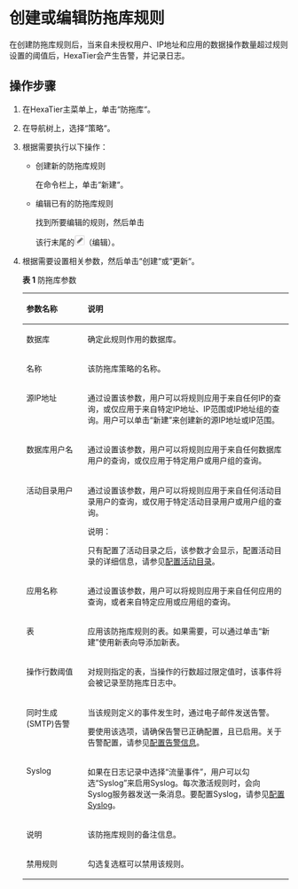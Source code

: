# 创建或编辑防拖库规则<a name="ZH-CN_TOPIC_0142535567"></a>

在创建防拖库规则后，当来自未授权用户、IP地址和应用的数据操作数量超过规则设置的阈值后，HexaTier会产生告警，并记录日志。

## 操作步骤<a name="zh-cn_topic_0134281719_s6e143e9d0ce848ca981f257fb7d41d7e"></a>

1.  在HexaTier主菜单上，单击“防拖库“。
2.  在导航树上，选择“策略“。
3.  根据需要执行以下操作：
    -   创建新的防拖库规则

        在命令栏上，单击“新建“。

    -   编辑已有的防拖库规则

        找到所要编辑的规则，然后单击

        该行末尾的![](figures/编辑.png)（编辑）。


4.  根据需要设置相关参数，然后单击“创建“或“更新“。

    **表 1**  防拖库参数

    <a name="zh-cn_topic_0134281719_t92f3e55297cb4d708d001de79199984b"></a>
    <table><thead align="left"><tr id="zh-cn_topic_0134281719_r754068bcac8940e185d1f9cc5fa7fdb5"><th class="cellrowborder" valign="top" width="23%" id="mcps1.2.3.1.1"><p id="zh-cn_topic_0134281719_a554738ba265c479582a865933fcd3bad"><a name="zh-cn_topic_0134281719_a554738ba265c479582a865933fcd3bad"></a><a name="zh-cn_topic_0134281719_a554738ba265c479582a865933fcd3bad"></a>参数名称</p>
    </th>
    <th class="cellrowborder" valign="top" width="77%" id="mcps1.2.3.1.2"><p id="zh-cn_topic_0134281719_a758baa83ac7a40839ee4bdda3aa0ca76"><a name="zh-cn_topic_0134281719_a758baa83ac7a40839ee4bdda3aa0ca76"></a><a name="zh-cn_topic_0134281719_a758baa83ac7a40839ee4bdda3aa0ca76"></a>说明</p>
    </th>
    </tr>
    </thead>
    <tbody><tr id="zh-cn_topic_0134281719_r1a3a185e39a0409b9b34eeab76419bbd"><td class="cellrowborder" valign="top" width="23%" headers="mcps1.2.3.1.1 "><p id="zh-cn_topic_0134281719_a491543b6a8c34bcabe655453fa418367"><a name="zh-cn_topic_0134281719_a491543b6a8c34bcabe655453fa418367"></a><a name="zh-cn_topic_0134281719_a491543b6a8c34bcabe655453fa418367"></a>数据库</p>
    </td>
    <td class="cellrowborder" valign="top" width="77%" headers="mcps1.2.3.1.2 "><p id="zh-cn_topic_0134281719_ad36b283c3dce40ab8419ced8257c307e"><a name="zh-cn_topic_0134281719_ad36b283c3dce40ab8419ced8257c307e"></a><a name="zh-cn_topic_0134281719_ad36b283c3dce40ab8419ced8257c307e"></a>确定此规则作用的数据库。</p>
    </td>
    </tr>
    <tr id="zh-cn_topic_0134281719_row108541154141015"><td class="cellrowborder" valign="top" width="23%" headers="mcps1.2.3.1.1 "><p id="zh-cn_topic_0134281719_p209798511017"><a name="zh-cn_topic_0134281719_p209798511017"></a><a name="zh-cn_topic_0134281719_p209798511017"></a>名称</p>
    </td>
    <td class="cellrowborder" valign="top" width="77%" headers="mcps1.2.3.1.2 "><p id="zh-cn_topic_0134281719_p189793512109"><a name="zh-cn_topic_0134281719_p189793512109"></a><a name="zh-cn_topic_0134281719_p189793512109"></a>该防拖库策略的名称。</p>
    </td>
    </tr>
    <tr id="zh-cn_topic_0134281719_r67ee4e7d090a4b8a902b93866869afab"><td class="cellrowborder" valign="top" width="23%" headers="mcps1.2.3.1.1 "><p id="zh-cn_topic_0134281719_adc878a11aced4f6b9ee46ff47d34e219"><a name="zh-cn_topic_0134281719_adc878a11aced4f6b9ee46ff47d34e219"></a><a name="zh-cn_topic_0134281719_adc878a11aced4f6b9ee46ff47d34e219"></a>源IP地址</p>
    </td>
    <td class="cellrowborder" valign="top" width="77%" headers="mcps1.2.3.1.2 "><p id="zh-cn_topic_0134281719_zh-cn_topic_0076429780_p144779165593"><a name="zh-cn_topic_0134281719_zh-cn_topic_0076429780_p144779165593"></a><a name="zh-cn_topic_0134281719_zh-cn_topic_0076429780_p144779165593"></a>通过设置该参数，用户可以将规则应用于来自任何IP的查询，或仅应用于来自特定IP地址、IP范围或IP地址组的查询。用户可以单击<span class="uicontrol" id="zh-cn_topic_0134281719_uf9139545a31c4085b06c16c5740ab965"><a name="zh-cn_topic_0134281719_uf9139545a31c4085b06c16c5740ab965"></a><a name="zh-cn_topic_0134281719_uf9139545a31c4085b06c16c5740ab965"></a>“新建”</span>来创建新的源IP地址或IP范围。</p>
    </td>
    </tr>
    <tr id="zh-cn_topic_0134281719_r8d7005191edb4016bc12290ed1970ec7"><td class="cellrowborder" valign="top" width="23%" headers="mcps1.2.3.1.1 "><p id="zh-cn_topic_0134281719_a8bdbf10de858477bb2dc8aba10b8324d"><a name="zh-cn_topic_0134281719_a8bdbf10de858477bb2dc8aba10b8324d"></a><a name="zh-cn_topic_0134281719_a8bdbf10de858477bb2dc8aba10b8324d"></a>数据库用户名</p>
    </td>
    <td class="cellrowborder" valign="top" width="77%" headers="mcps1.2.3.1.2 "><p id="zh-cn_topic_0134281719_a739206be82de4f769134622fa82335ee"><a name="zh-cn_topic_0134281719_a739206be82de4f769134622fa82335ee"></a><a name="zh-cn_topic_0134281719_a739206be82de4f769134622fa82335ee"></a>通过设置该参数，用户可以将规则应用于来自任何数据库用户的查询，或仅应用于特定用户或用户组的查询。</p>
    </td>
    </tr>
    <tr id="zh-cn_topic_0134281719_row57609360227"><td class="cellrowborder" valign="top" width="23%" headers="mcps1.2.3.1.1 "><p id="zh-cn_topic_0134281719_ad703537439ff4dbaa56a9926371309ca"><a name="zh-cn_topic_0134281719_ad703537439ff4dbaa56a9926371309ca"></a><a name="zh-cn_topic_0134281719_ad703537439ff4dbaa56a9926371309ca"></a>活动目录用户</p>
    </td>
    <td class="cellrowborder" valign="top" width="77%" headers="mcps1.2.3.1.2 "><p id="zh-cn_topic_0134281719_a6ef8f02512034121ad1d77535b6afa0f"><a name="zh-cn_topic_0134281719_a6ef8f02512034121ad1d77535b6afa0f"></a><a name="zh-cn_topic_0134281719_a6ef8f02512034121ad1d77535b6afa0f"></a>通过设置该参数，用户可以将规则应用于来自任何活动目录用户的查询，或仅用于特定活动目录用户或用户组的查询。</p>
    <div class="note" id="zh-cn_topic_0134281719_n402f66f692024bc69a23f88de363dac1"><a name="zh-cn_topic_0134281719_n402f66f692024bc69a23f88de363dac1"></a><a name="zh-cn_topic_0134281719_n402f66f692024bc69a23f88de363dac1"></a><span class="notetitle"> 说明： </span><div class="notebody"><p id="zh-cn_topic_0134281719_zh-cn_topic_0076429722_p5717533161"><a name="zh-cn_topic_0134281719_zh-cn_topic_0076429722_p5717533161"></a><a name="zh-cn_topic_0134281719_zh-cn_topic_0076429722_p5717533161"></a>只有配置了活动目录之后，该参数才会显示，配置活动目录的详细信息，请参见<a href="活动目录简介.md#ZH-CN_TOPIC_0111166491">配置活动目录</a>。</p>
    </div></div>
    </td>
    </tr>
    <tr id="zh-cn_topic_0134281719_r75a3ad75bc6d42429816dc70ce753fe7"><td class="cellrowborder" valign="top" width="23%" headers="mcps1.2.3.1.1 "><p id="zh-cn_topic_0134281719_a6b4aa9cb56b3466093add7a648b1b02f"><a name="zh-cn_topic_0134281719_a6b4aa9cb56b3466093add7a648b1b02f"></a><a name="zh-cn_topic_0134281719_a6b4aa9cb56b3466093add7a648b1b02f"></a>应用名称</p>
    </td>
    <td class="cellrowborder" valign="top" width="77%" headers="mcps1.2.3.1.2 "><p id="zh-cn_topic_0134281719_zh-cn_topic_0076429780_p047751615590"><a name="zh-cn_topic_0134281719_zh-cn_topic_0076429780_p047751615590"></a><a name="zh-cn_topic_0134281719_zh-cn_topic_0076429780_p047751615590"></a>通过设置该参数，用户可以将规则应用于来自任何应用的查询，或者来自特定应用或应用组的查询。</p>
    </td>
    </tr>
    <tr id="zh-cn_topic_0134281719_r74cc1c6573b6420085d2dcedcbe52b57"><td class="cellrowborder" valign="top" width="23%" headers="mcps1.2.3.1.1 "><p id="zh-cn_topic_0134281719_a8495d4159e9d4434bf690389d787a447"><a name="zh-cn_topic_0134281719_a8495d4159e9d4434bf690389d787a447"></a><a name="zh-cn_topic_0134281719_a8495d4159e9d4434bf690389d787a447"></a>表</p>
    </td>
    <td class="cellrowborder" valign="top" width="77%" headers="mcps1.2.3.1.2 "><p id="zh-cn_topic_0134281719_zh-cn_topic_0076429780_p947811675912"><a name="zh-cn_topic_0134281719_zh-cn_topic_0076429780_p947811675912"></a><a name="zh-cn_topic_0134281719_zh-cn_topic_0076429780_p947811675912"></a>应用该防拖库规则的表。如果需要，可以通过单击“新建”使用新表向导添加新表。</p>
    </td>
    </tr>
    <tr id="zh-cn_topic_0134281719_row149664172217"><td class="cellrowborder" valign="top" width="23%" headers="mcps1.2.3.1.1 "><p id="zh-cn_topic_0134281719_p109617413226"><a name="zh-cn_topic_0134281719_p109617413226"></a><a name="zh-cn_topic_0134281719_p109617413226"></a>操作行数阈值</p>
    </td>
    <td class="cellrowborder" valign="top" width="77%" headers="mcps1.2.3.1.2 "><p id="zh-cn_topic_0134281719_p149618418227"><a name="zh-cn_topic_0134281719_p149618418227"></a><a name="zh-cn_topic_0134281719_p149618418227"></a>对规则指定的表，当操作的行数超过限定值时，该事件将会被记录至防拖库日志中。</p>
    </td>
    </tr>
    <tr id="zh-cn_topic_0134281719_r36942763eed5445e8d0cf9a427621ecf"><td class="cellrowborder" valign="top" width="23%" headers="mcps1.2.3.1.1 "><p id="zh-cn_topic_0134281719_aeef8cddc6009482e80d5df1bf2bae922"><a name="zh-cn_topic_0134281719_aeef8cddc6009482e80d5df1bf2bae922"></a><a name="zh-cn_topic_0134281719_aeef8cddc6009482e80d5df1bf2bae922"></a>同时生成(SMTP)告警</p>
    </td>
    <td class="cellrowborder" valign="top" width="77%" headers="mcps1.2.3.1.2 "><p id="zh-cn_topic_0134281719_aaf677f7cdb4647b2923005a9a8d8f6e4"><a name="zh-cn_topic_0134281719_aaf677f7cdb4647b2923005a9a8d8f6e4"></a><a name="zh-cn_topic_0134281719_aaf677f7cdb4647b2923005a9a8d8f6e4"></a>当该规则定义的事件发生时，通过电子邮件发送告警。</p>
    <p id="zh-cn_topic_0134281719_zh-cn_topic_0076429780_p247714160595"><a name="zh-cn_topic_0134281719_zh-cn_topic_0076429780_p247714160595"></a><a name="zh-cn_topic_0134281719_zh-cn_topic_0076429780_p247714160595"></a>要使用该选项，请确保告警已正确配置，且已启用。关于告警配置，请参见<a href="告警信息简介.md#ZH-CN_TOPIC_0111166388">配置告警信息</a>。</p>
    </td>
    </tr>
    <tr id="zh-cn_topic_0134281719_rbfee852e8199492eb297bafaf3aa246c"><td class="cellrowborder" valign="top" width="23%" headers="mcps1.2.3.1.1 "><p id="zh-cn_topic_0134281719_a5ce59cc5b3844096894e959ab1def389"><a name="zh-cn_topic_0134281719_a5ce59cc5b3844096894e959ab1def389"></a><a name="zh-cn_topic_0134281719_a5ce59cc5b3844096894e959ab1def389"></a>Syslog</p>
    </td>
    <td class="cellrowborder" valign="top" width="77%" headers="mcps1.2.3.1.2 "><p id="zh-cn_topic_0134281719_a6b9c0471800b4b458f360cb894500def"><a name="zh-cn_topic_0134281719_a6b9c0471800b4b458f360cb894500def"></a><a name="zh-cn_topic_0134281719_a6b9c0471800b4b458f360cb894500def"></a>如果在日志记录中选择<span class="parmvalue" id="zh-cn_topic_0134281719_p8c4d06ae34924c04843c9c85b0a3628c"><a name="zh-cn_topic_0134281719_p8c4d06ae34924c04843c9c85b0a3628c"></a><a name="zh-cn_topic_0134281719_p8c4d06ae34924c04843c9c85b0a3628c"></a>“流量事件”</span>，用户可以勾选<span class="parmvalue" id="zh-cn_topic_0134281719_pbf3c2706897b430a9881e0da92ee864e"><a name="zh-cn_topic_0134281719_pbf3c2706897b430a9881e0da92ee864e"></a><a name="zh-cn_topic_0134281719_pbf3c2706897b430a9881e0da92ee864e"></a>“Syslog”</span>来启用Syslog。每次激活规则时，会向Syslog服务器发送一条消息。要配置Syslog，请参见<a href="配置Syslog.md#ZH-CN_TOPIC_0111166474">配置Syslog</a>。</p>
    </td>
    </tr>
    <tr id="zh-cn_topic_0134281719_rcae2339b45b043b5af815f3bc0df9939"><td class="cellrowborder" valign="top" width="23%" headers="mcps1.2.3.1.1 "><p id="zh-cn_topic_0134281719_p1678591016243"><a name="zh-cn_topic_0134281719_p1678591016243"></a><a name="zh-cn_topic_0134281719_p1678591016243"></a>说明</p>
    </td>
    <td class="cellrowborder" valign="top" width="77%" headers="mcps1.2.3.1.2 "><p id="zh-cn_topic_0134281719_p4785181010244"><a name="zh-cn_topic_0134281719_p4785181010244"></a><a name="zh-cn_topic_0134281719_p4785181010244"></a>该防拖库规则的备注信息。</p>
    </td>
    </tr>
    <tr id="zh-cn_topic_0134281719_row2345156113020"><td class="cellrowborder" valign="top" width="23%" headers="mcps1.2.3.1.1 "><p id="zh-cn_topic_0134281719_a77830ae16ee847239cc5ffed5d7d4aaf"><a name="zh-cn_topic_0134281719_a77830ae16ee847239cc5ffed5d7d4aaf"></a><a name="zh-cn_topic_0134281719_a77830ae16ee847239cc5ffed5d7d4aaf"></a>禁用规则</p>
    </td>
    <td class="cellrowborder" valign="top" width="77%" headers="mcps1.2.3.1.2 "><p id="zh-cn_topic_0134281719_ad78a0a408fcc4540a72e8db646f2df9d"><a name="zh-cn_topic_0134281719_ad78a0a408fcc4540a72e8db646f2df9d"></a><a name="zh-cn_topic_0134281719_ad78a0a408fcc4540a72e8db646f2df9d"></a>勾选复选框可以禁用该规则。</p>
    </td>
    </tr>
    </tbody>
    </table>


